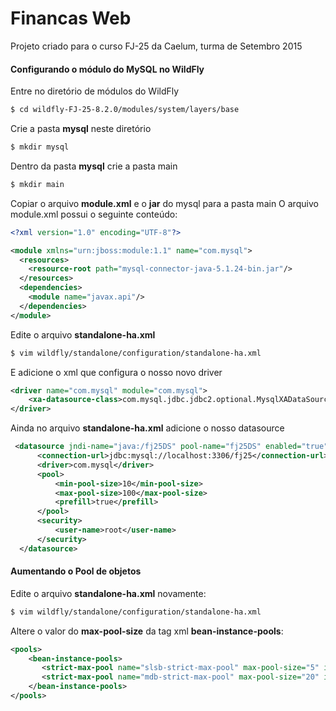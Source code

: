 # Financas Web
Projeto criado para o curso FJ-25 da Caelum, turma de Setembro 2015

#### Configurando o módulo do MySQL no WildFly

Entre no diretório de módulos do WildFly

```bash
$ cd wildfly-FJ-25-8.2.0/modules/system/layers/base
```

Crie a pasta **mysql** neste diretório

```bash
$ mkdir mysql
```

Dentro da pasta **mysql** crie a pasta main

```bash
$ mkdir main
```

Copiar o arquivo **module.xml** e o **jar** do mysql para a pasta main
O arquivo module.xml possui o seguinte conteúdo:

```xml
<?xml version="1.0" encoding="UTF-8"?>

<module xmlns="urn:jboss:module:1.1" name="com.mysql">
  <resources>
    <resource-root path="mysql-connector-java-5.1.24-bin.jar"/>
  </resources>
  <dependencies>
    <module name="javax.api"/>
  </dependencies>
</module>
```

Edite o arquivo **standalone-ha.xml**
```bash
$ vim wildfly/standalone/configuration/standalone-ha.xml
```

E adicione o xml que configura o nosso novo driver

```xml
<driver name="com.mysql" module="com.mysql">
    <xa-datasource-class>com.mysql.jdbc.jdbc2.optional.MysqlXADataSource</xa-datasource-class>
</driver>
```

Ainda no arquivo **standalone-ha.xml** adicione o nosso datasource

```xml
 <datasource jndi-name="java:/fj25DS" pool-name="fj25DS" enabled="true" use-java-context="true">
      <connection-url>jdbc:mysql://localhost:3306/fj25</connection-url>
      <driver>com.mysql</driver>
      <pool>
          <min-pool-size>10</min-pool-size>
          <max-pool-size>100</max-pool-size>
          <prefill>true</prefill>
      </pool>
      <security>
          <user-name>root</user-name>
      </security>
  </datasource>
```

#### Aumentando o Pool de objetos

Edite o arquivo **standalone-ha.xml** novamente:

```bash
$ vim wildfly/standalone/configuration/standalone-ha.xml
```

Altere o valor do **max-pool-size** da tag xml **bean-instance-pools**:

```xml
<pools>
    <bean-instance-pools>
       <strict-max-pool name="slsb-strict-max-pool" max-pool-size="5" instance-acquisition-timeout="5" instance-acquisition-timeout-unit="MINUTES"/>
       <strict-max-pool name="mdb-strict-max-pool" max-pool-size="20" instance-acquisition-timeout="5" instance-acquisition-timeout-unit="MINUTES"/>
    </bean-instance-pools>
</pools>
```
